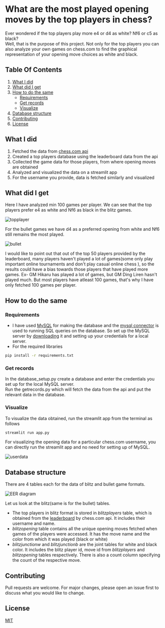 # What are the most played opening moves by the top players in chess?

Ever wondered if the top players play more e4 or d4 as white? Nf6 or c5 as black? \
Well, that is the purpose of this project. Not only for the top players you can also analyze your own games on chess.com to find the graphical representation of your opening move choices as white and black.

## Table Of Contents

1. [What I did](#what-i-did)
2. [What did I get](#What-did-I-get)
3. [How to do the same](#how-to-do-the-same)
    - [Requirements](#requirements)
    - [Get records](#get-records)
    - [Visualize](#visualize)
4. [Database structure](#database-structure)
5. [Contributing](#contributing)
6. [License](#license)

## What I did

1. Fetched the data from [chess.com api](https://www.chess.com/news/view/published-data-api)
2. Created a top players database using the leaderboard data from the api
3. Collected the game data for those players, from where opening moves are obtained
4. Analyzed and visualized the data on a streamlit app
5. For the username you provide, data is fetched similarly and visualized

## What did I get
Here I have analyzed min 100 games per player. We can see that the top players prefer e4 as white and Nf6 as black in the blitz games.

![topplayer](Images/topplayers.png)

For the bullet games we have d4 as a preferred opening from white and Nf6 still remains the most played.

![bullet](Images/bullet.png)

I would like to point out that out of the top 50 players provided by the leaderboard, many players haven't played a lot of games(some only play important online tournaments and don't play casual online chess ), so the results could have a bias towards those players that have played more games. Ex- GM Hikaru has played a lot of games, but GM Ding Liren hasn't played much. But most players have atleast 100 games, that's why I have only fetched 100 games per player.


## How to do the same
### Requirements
- I have used [MySQL](https://www.mysql.com/) for making the database and the [mysql connector](https://pypi.org/project/mysql-connector-python/) is used to running SQL queries on the database. So set up the MySQL server by [downloading](https://dev.mysql.com/downloads/installer/) it and setting up your credentials for a local server.
- For the required libraries
```bash
pip install -r requirements.txt
```
### Get records
In the database_setup.py create a database and enter the credentials you set up for the local MySQL server. \
Run the getrecords.py which will fetch the data from the api and put the relevant data in the database.
### Visualize
To visualize the data obtained, run the streamlit app from the terminal as follows
```bash
streamlit run app.py
```
For visualizing the opening data for a particular chess.com username, you can directly run the streamlit app and no need for setting up of MySQL.

![userdata](Images/username.png)

## Database structure
There are 4 tables each for the data of blitz and bullet game formats.

![EER diagram](Images/eer.png)

Let us look at the blitz(same is for the bullet) tables.
- The top players in blitz format is stored in _blitzplayers_ table, which is obtained from the [leaderboard](https://api.chess.com/pub/leaderboards) by chess.com api. It includes their username and name.
- _blitzopening_ table contains all the unique opening moves fetched when games of the players were accessed. It has the move name and the color from which it was played (black or white)
- _blitzjunctionw_ and _blitzjunctionb_ are the joint tables for white and black color. It includes the blitz player id, move id from _blitzplayers_ and _blitzopening_ tables respectively.  There is also a count column specifying the count of the respective move.


## Contributing
Pull requests are welcome. For major changes, please open an issue first to discuss what you would like to change.

## License
[MIT](https://choosealicense.com/licenses/mit/)
